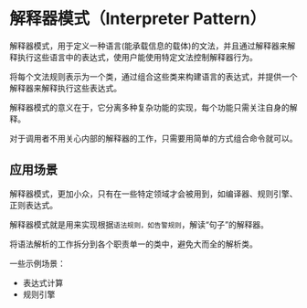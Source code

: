 # 解释器模式（Interpreter Pattern）

解释器模式，用于定义一种语言(能承载信息的载体)的文法，并且通过解释器来解释执行这些语言中的表达式，使用户能使用特定文法控制解释器行为。

将每个文法规则表示为一个类，通过组合这些类来构建语言的表达式，并提供一个解释器来解释执行这些表达式。 

解释器模式的意义在于，它分离多种复杂功能的实现，每个功能只需关注自身的解释。

对于调用者不用关心内部的解释器的工作，只需要用简单的方式组合命令就可以。

## 应用场景

解释器模式，更加小众，只有在一些特定领域才会被用到，如编译器、规则引擎、正则表达式。

解释器模式就是用来实现根据`语法规则，如告警规则`，解读“句子”的解释器。

将语法解析的工作拆分到各个职责单一的类中，避免大而全的解析类。

一些示例场景：
- 表达式计算
- 规则引擎